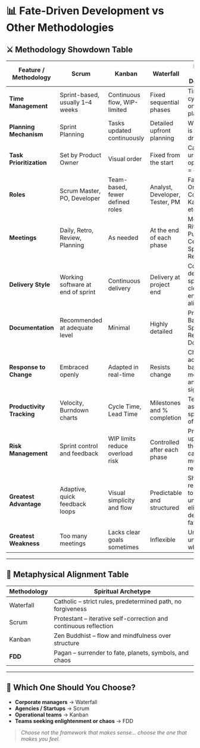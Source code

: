 # 📊 Fate-Driven Development vs Other Methodologies

## ⚔️ Methodology Showdown Table

| Feature / Methodology     | **Scrum**                         | **Kanban**                      | **Waterfall**                  | **FDD (Fate-Driven Development)**                                      |
| ------------------------- | --------------------------------- | ------------------------------- | ------------------------------ | ---------------------------------------------------------------------- |
| **Time Management**       | Sprint-based, usually 1–4 weeks   | Continuous flow, WIP-limited    | Fixed sequential phases        | Time is cyclical; starts only when the planets align                   |
| **Planning Mechanism**    | Sprint Planning                   | Tasks updated continuously      | Detailed upfront planning      | Wheel of Fate is spun, tarot is drawn                                  |
| **Task Prioritization**   | Set by Product Owner              | Visual order                    | Fixed from the start           | Cards: Sun = urgent, Moon = optional, Devil = discard                  |
| **Roles**                 | Scrum Master, PO, Developer       | Team-based, fewer defined roles | Analyst, Developer, Tester, PM | Fate Master, Oracle Owner, Code Medium, Karmic QA, etc.                |
| **Meetings**              | Daily, Retro, Review, Planning    | As needed                       | At the end of each phase       | Meditation, Ritual, Purification Ceremony, Spiritual Reincarnation     |
| **Delivery Style**        | Working software at end of sprint | Continuous delivery             | Delivery at project end        | Code is deployed once spiritually cleansed and energetically aligned   |
| **Documentation**         | Recommended at adequate level     | Minimal                         | Highly detailed                | Prophecy Backlog, Spiritual Requirements Doc, Fate Map                 |
| **Response to Change**    | Embraced openly                   | Adapted in real-time            | Resists change                 | Changes accepted based on star movements and divine signals            |
| **Productivity Tracking** | Velocity, Burndown charts         | Cycle Time, Lead Time           | Milestones and % completion    | Team aura, astral balance, spiritual flow of productivity              |
| **Risk Management**       | Sprint control and feedback       | WIP limits reduce overload risk | Controlled after each phase    | Process halts upon drawing the “Tower” card, karma must be realigned   |
| **Greatest Advantage**    | Adaptive, quick feedback loops    | Visual simplicity and flow      | Predictable and structured     | Shifts all responsibility to the universe, eliminates decision fatigue |
| **Greatest Weakness**     | Too many meetings                 | Lacks clear goals sometimes     | Inflexible                     | Unmeasurable, unmanageable, wholly mystical                            |

---

## 🔮 Metaphysical Alignment Table

| Methodology | Spiritual Archetype                                              |
| ----------- | ---------------------------------------------------------------- |
| Waterfall   | Catholic – strict rules, predetermined path, no forgiveness      |
| Scrum       | Protestant – iterative self-correction and continuous reflection |
| Kanban      | Zen Buddhist – flow and mindfulness over structure               |
| **FDD**     | Pagan – surrender to fate, planets, symbols, and chaos           |

---

## 🧭 Which One Should You Choose?

- **Corporate managers** → Waterfall
- **Agencies / Startups** → Scrum
- **Operational teams** → Kanban
- **Teams seeking enlightenment or chaos** → FDD

> _Choose not the framework that makes sense… choose the one that makes you feel._
